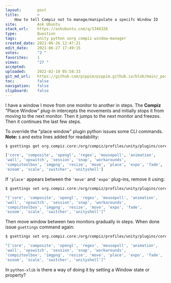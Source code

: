 ```yaml
---
layout:       post
title:        >
    How to tell Compiz not to manage/manipulate a specifc Window ID
site:         Ask Ubuntu
stack_url:    https://askubuntu.com/q/1348326
type:         Question
tags:         unity python xorg compiz window-manager
created_date: 2021-06-26 12:47:21
edit_date:    2021-06-27 17:49:15
votes:        "2 "
favorites:    1
views:        "27 "
accepted:     
uploaded:     2022-02-10 05:58:33
git_md_url:   https://github.com/pippim/pippim.github.io/blob/main/_posts/2021/2021-06-26-How-to-tell-Compiz-not-to-manage_manipulate-a-specifc-Window-ID.md
toc:          false
navigation:   false
clipboard:    false
---
```


I have a window I move from one monitor to another in steps. The **Compiz** "Place Window" plug-in intercepts the movements and initially stops it from moving to the next monitor. Then it jumps to the next monitor and freezes. Then it continues the last few steps.

To override the "place window" plugin python issues some CLI commands. **Note:** `$` and extra lines added for readability:

``` bash
$ gsettings get org.compiz.core:/org/compiz/profiles/unity/plugins/core/ active-plugins

['core', 'composite', 'opengl', 'regex', 'mousepoll', 'animation',
'wall', 'vpswitch', 'session', 'snap', 'workarounds',
'compiztoolbox', 'imgpng', 'resize', 'move', 'place', 'expo', 'fade',
'ezoom', 'scale', 'switcher', 'unityshell']
```

If `'place'` appears between the `'move'` and `'expo'` plug-ins, remove it using:

``` bash
$ gsettings set org.compiz.core:/org/compiz/profiles/unity/plugins/core/ active-plugins

"['core', 'composite', 'opengl', 'regex', 'mousepoll', 'animation',
'wall', 'vpswitch', 'session', 'snap', 'workarounds',
'compiztoolbox', 'imgpng', 'resize', 'move', 'expo', 'fade',
'ezoom', 'scale', 'switcher', 'unityshell']"
```

Then move window between two monitors gradually in steps. When done issue `gsettings` command again:

``` bash
$ gsettings set org.compiz.core:/org/compiz/profiles/unity/plugins/core/ active-plugins 

"['core', 'composite', 'opengl', 'regex', 'mousepoll', 'animation',
'wall', 'vpswitch', 'session', 'snap', 'workarounds',
'compiztoolbox', 'imgpng', 'resize', 'move', 'place', 'expo', 'fade',
'ezoom', 'scale', 'switcher', 'unityshell']"
```

In `python-xlib` is there a way of doing it by setting a Window state or property?

